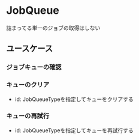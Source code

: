 # JobQueue

詰まってる単一のジョブの取得はしない

## ユースケース

### ジョブキューの確認

### キューのクリア

- id: JobQueueTypeを指定してキューをクリアする

### キューの再試行

- id: JobQueueTypeを指定してキューを再試行する
